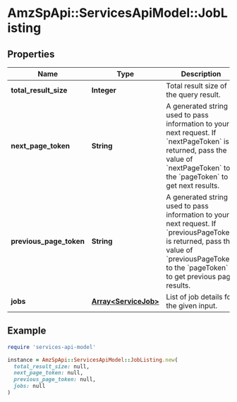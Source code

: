 # AmzSpApi::ServicesApiModel::JobListing

## Properties

| Name | Type | Description | Notes |
| ---- | ---- | ----------- | ----- |
| **total_result_size** | **Integer** | Total result size of the query result. | [optional] |
| **next_page_token** | **String** | A generated string used to pass information to your next request. If &#x60;nextPageToken&#x60; is returned, pass the value of &#x60;nextPageToken&#x60; to the &#x60;pageToken&#x60; to get next results. | [optional] |
| **previous_page_token** | **String** | A generated string used to pass information to your next request. If &#x60;previousPageToken&#x60; is returned, pass the value of &#x60;previousPageToken&#x60; to the &#x60;pageToken&#x60; to get previous page results. | [optional] |
| **jobs** | [**Array&lt;ServiceJob&gt;**](ServiceJob.md) | List of job details for the given input. | [optional] |

## Example

```ruby
require 'services-api-model'

instance = AmzSpApi::ServicesApiModel::JobListing.new(
  total_result_size: null,
  next_page_token: null,
  previous_page_token: null,
  jobs: null
)
```

